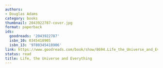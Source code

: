 ```yaml
---
authors:
- Douglas Adams
category: books
thumbnail: 2043922787-cover.jpg
format: paperback
ids:
  goodreads: '2043922787'
  isbn_10: 0345418905
  isbn_13: '9780345418906'
link: https://www.goodreads.com/book/show/8694.Life_the_Universe_and_Everything
status: read
title: Life, the Universe and Everything
---
```

